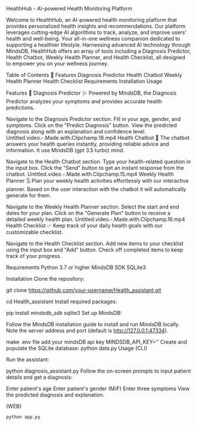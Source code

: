 HealthHub - AI-powered Health Monitoring Platform


Welcome to HealthHub, an AI-powered health monitoring platform that provides personalized health insights and recommendations. Our platform leverages cutting-edge AI algorithms to track, analyze, and improve users' health and well-being. Your all-in-one wellness companion dedicated to supporting a healthier lifestyle. Harnessing advanced AI technology through MindsDB, HealthHub offers an array of tools including a Diagnosis Predictor, Health Chatbot, Weekly Health Planner, and Health Checklist, all designed to empower you on your wellness journey.

Table of Contents 📑
Features
Diagnosis Predictor
Health Chatbot
Weekly Health Planner
Health Checklist
Requirements
Installation
Usage


Features 🌟
Diagnosis Predictor 🩺
Powered by MindsDB, the Diagnosis Predictor analyzes your symptoms and provides accurate health predictions.

Navigate to the Diagnosis Predictor section.
Fill in your age, gender, and symptoms.
Click on the "Predict Diagnosis" button.
View the predicted diagnosis along with an explanation and confidence level.
 Untitled.video.-.Made.with.Clipchamp.18.mp4 
Health Chatbot 🤖
The chatbot answers your health queries instantly, providing reliable advice and information. It use MindsDB (gpt 3.5 turbo) mind.


Navigate to the Health Chatbot section.
Type your health-related question in the input box.
Click the "Send" button to get an instant response from the chatbot.
 Untitled.video.-.Made.with.Clipchamp.15.mp4 
Weekly Health Planner 🗓️
Plan your weekly health activities effortlessly with our interactive planner. Based on the user interaction with the chatbot it will automatically generate for them.


Navigate to the Weekly Health Planner section.
Select the start and end dates for your plan.
Click on the "Generate Plan" button to receive a detailed weekly health plan.
 Untitled.video.-.Made.with.Clipchamp.16.mp4 
Health Checklist ✅
Keep track of your daily health goals with our customizable checklist.

Navigate to the Health Checklist section.
Add new items to your checklist using the input box and "Add" button.
Check off completed items to keep track of your progress.
 

Requirements
Python 3.7 or higher
MindsDB SDK
SQLite3


Installation
Clone the repository:

git clone https://github.com/your-username/Health_assistant.git

cd Health_assistant
Install required packages:

pip install mindsdb_sdk sqlite3
Set up MindsDB:

Follow the MindsDB installation guide to install and run MindsDB locally.
Note the server address and port (default is http://127.0.0.1:47334).

make .env file add your mindsDB api key
    MINDSDB_API_KEY=''
Create and populate the SQLite database:
python data.py
Usage
(CLI)

Run the assistant:

python diagnosis_assistant.py
Follow the on-screen prompts to input patient details and get a diagnosis:

Enter patient's age
Enter patient's gender (M/F)
Enter three symptoms
View the predicted diagnosis and explanation.

(WEB)

    python app.py
